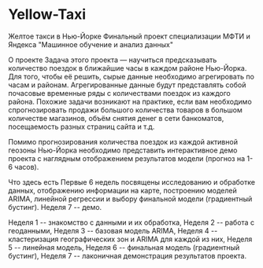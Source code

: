 # Yellow-Taxi
Желтое такси в Нью-Йорке
Финальный проект специализации МФТИ и Яндекса "Машинное обучение и анализ данных"

О проекте
Задача этого проекта — научиться предсказывать количество поездок в ближайшие часы в каждом районе Нью-Йорка. Для того, чтобы её решить, сырые данные необходимо агрегировать по часам и районам. Агрегированные данные будут представлять собой почасовые временные ряды с количествами поездок из каждого района. Похожие задачи возникают на практике, если вам необходимо спрогнозировать продажи большого количества товаров в большом количестве магазинов, объём снятия денег в сети банкоматов, посещаемость разных страниц сайта и т.д.

Помимо прогнозирования количества поездок из каждой активной геозоны Нью-Йорка необходимо представить интерактивное демо проекта с наглядным отображением результатов модели (прогноз на 1-6 часов).

Что здесь есть
Первые 6 недель посвящены исследованию и обработке данных, отображению информации на карте, построению моделей ARIMA, линейной регрессии и выбору финальной модели (градиентный бустинг). Неделя 7 -- демо.

Неделя 1 -- знакомство с данными и их обработка,
Неделя 2 -- работа с геоданными,
Неделя 3 -- базовая модель ARIMA,
Неделя 4 -- кластеризация географических зон и ARIMA для каждой из них,
Неделя 5 -- линейная модель,
Неделя 6 -- финальная модель (градиентный бустинг),
Неделя 7 -- лаконичная демонстрация результатов проекта.
